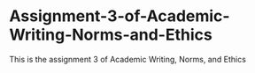 # Assignment-3-of-Academic-Writing-Norms-and-Ethics
This is the assignment 3 of Academic Writing, Norms, and Ethics
